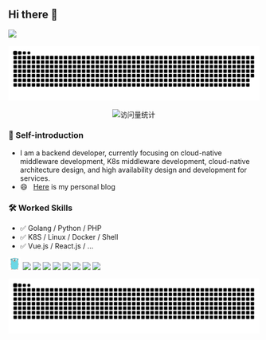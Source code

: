 ## Hi there 👋

<!-- knock code pictures 敲代码的图片 -->
  <img src="https://cdn.jsdelivr.net/gh/palp1tate/palp1tate/img/coding.gif" /><br>
  
![暗色](https://raw.githubusercontent.com/palp1tate/palp1tate/output/github-contribution-grid-snake-dark.svg)

<div align="center">
  <!-- visitor statistics logo 访客数统计徽标 -->
  <img src="https://komarev.com/ghpvc/?username=palp1tate&label=Views&color=0e75b6&style=flat" alt="访问量统计" />
</div>

### 🐶 Self-introduction
- I am a backend developer, currently focusing on cloud-native middleware development, K8s middleware development, cloud-native architecture design, and high availability design and development for services.
- 😄 &nbsp; [Here](https://www.phpnbw.com/) is my personal blog

### 🛠️ Worked Skills
- ✅ Golang / Python / PHP
- ✅ K8S / Linux / Docker / Shell
- ✅ Vue.js / React.js / ...

<p align="left">
  <code><img src="https://github.com/devicons/devicon/blob/v2.15.1/icons/go/go-original.svg" height="25"/></code>
  <code><img src="https://cdn.jsdelivr.net/gh/devicons/devicon/icons/python/python-original.svg" height="25"/></code>
  <code><img src="https://cdn.jsdelivr.net/gh/devicons/devicon/icons/php/php-original.svg" height="25"/></code>
  <code><img src="https://cdn.jsdelivr.net/gh/devicons/devicon/icons/kubernetes/kubernetes-plain.svg" height="25"/></code>
  <code><img src="https://cdn.jsdelivr.net/gh/devicons/devicon/icons/linux/linux-original.svg" height="25"/></code>
  <code><img src="https://cdn.jsdelivr.net/gh/devicons/devicon/icons/docker/docker-original.svg" height="25"/></code>
  <code><img src="https://cdn.jsdelivr.net/gh/devicons/devicon/icons/bash/bash-original.svg" height="25"/></code>
  <code><img src="https://cdn.jsdelivr.net/gh/devicons/devicon/icons/vuejs/vuejs-original.svg" height="25"/></code>
  <code><img src="https://cdn.jsdelivr.net/gh/devicons/devicon/icons/react/react-original.svg" height="25"/></code>
</p>



<!-- 贪吃蛇 -->
<div align="center">
<img src="https://raw.githubusercontent.com/phpnbw/phpnbw/output/github-contribution-grid-snake.svg" />
</div>
